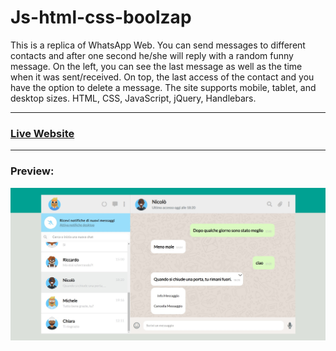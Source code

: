 # Js-html-css-boolzap
This is a replica of WhatsApp Web. You can send messages to different contacts and after one second he/she will reply with a random funny message. On the left, you can see the last message as well as the time when it was sent/received. On top, the last access of the contact and you have the option to delete a message. The site supports mobile, tablet, and desktop sizes.
HTML, CSS, JavaScript, jQuery, Handlebars.

***
### [Live Website](https://gianluigivitale.github.io/js-html-css-boolzap/)
***
### Preview:
![Preview](img/preview.jpg "Preview")
